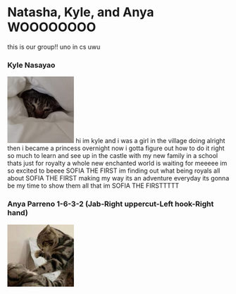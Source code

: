 # Natasha, Kyle, and Anya WOOOOOOOO

this is our group!! uno in cs uwu  

### Kyle Nasayao
<img src="Nasayao.jpg" width="30%">  
hi im kyle and i was a girl in the village doing alright then i became a princess overnight now i gotta figure out how to do it right so much to learn and see up in the castle with my new family in a school thats just for royalty a whole new enchanted world is waiting for meeeee im so excited to beeee SOFIA THE FIRST im finding out what being royals all about SOFIA THE FIRST making my way its an adventure everyday its gonna be my time to show them all that im SOFIA THE FIRSTTTTT



### Anya Parreno 1-6-3-2 (Jab-Right uppercut-Left hook-Right hand)  
<img src="Parreno.jpg" width="30%">  

